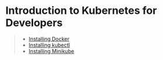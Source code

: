 # Introduction to Kubernetes for Developers

> - [Installing Docker](https://docs.docker.com/install/#supported-platforms)  
> - [Installing kubectl](https://kubernetes.io/docs/tasks/tools/install-kubectl/)  
> - [Installing Minikube](https://kubernetes.io/docs/tasks/tools/install-minikube/)  


